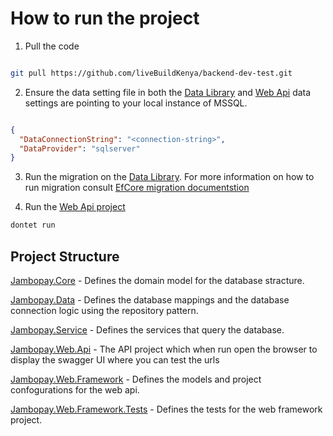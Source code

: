 # How to run the project
1. Pull the code

``` bash

git pull https://github.com/liveBuildKenya/backend-dev-test.git

```

2. Ensure the data setting file in both the [Data Library](Libraries/Jambopay.Data/App_Data/dataSettings.json) and [Web Api](Presentation/Jambopay.Web.Api/App_Data/dataSettings.json) data settings are pointing to your local instance of MSSQL.

``` json

{
  "DataConnectionString": "<connection-string>",
  "DataProvider": "sqlserver"
}

```

3. Run the migration on the [Data Library](Libraries/Jambopay.Data). For more information on how to run migration consult [EfCore migration documentstion](https://docs.microsoft.com/en-us/ef/core/managing-schemas/migrations/?tabs=dotnet-core-cli)


4. Run the [Web Api project](Presentation/Jambopay.Web.Api)

``` bash
dontet run
```

## Project Structure
[Jambopay.Core](Libraries/Jambopay.Core) - Defines the domain model for the database stracture.

[Jambopay.Data](Libraries/Jambopay.Data) - Defines the database mappings and the database connection logic using the repository pattern.

[Jambopay.Service](Libraries/Jambopay.Service) - Defines the services that query the database.

[Jambopay.Web.Api](Presentation/Jambopay.Web.Api) - The API project which when run open the browser to display the swagger UI where you can test the urls

[Jambopay.Web.Framework](Presentation/Jambopay.Web.Framework) - Defines the models and project confogurations for the web api.

[Jambopay.Web.Framework.Tests](Presentation/Jambopay.Web.Tests) - Defines the tests for the web framework project.
